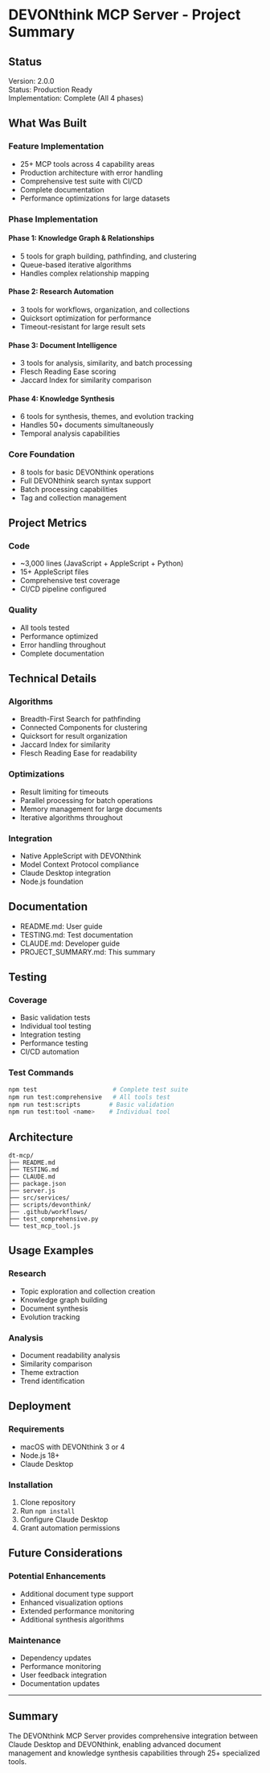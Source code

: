 # DEVONthink MCP Server - Project Summary

## Status

Version: 2.0.0  
Status: Production Ready  
Implementation: Complete (All 4 phases)  

## What Was Built

### Feature Implementation
- 25+ MCP tools across 4 capability areas
- Production architecture with error handling
- Comprehensive test suite with CI/CD
- Complete documentation
- Performance optimizations for large datasets

### Phase Implementation

#### Phase 1: Knowledge Graph & Relationships
- 5 tools for graph building, pathfinding, and clustering
- Queue-based iterative algorithms
- Handles complex relationship mapping

#### Phase 2: Research Automation  
- 3 tools for workflows, organization, and collections
- Quicksort optimization for performance
- Timeout-resistant for large result sets

#### Phase 3: Document Intelligence
- 3 tools for analysis, similarity, and batch processing
- Flesch Reading Ease scoring
- Jaccard Index for similarity comparison

#### Phase 4: Knowledge Synthesis
- 6 tools for synthesis, themes, and evolution tracking
- Handles 50+ documents simultaneously
- Temporal analysis capabilities

### Core Foundation
- 8 tools for basic DEVONthink operations
- Full DEVONthink search syntax support
- Batch processing capabilities
- Tag and collection management

## Project Metrics

### Code
- ~3,000 lines (JavaScript + AppleScript + Python)
- 15+ AppleScript files
- Comprehensive test coverage
- CI/CD pipeline configured

### Quality
- All tools tested
- Performance optimized
- Error handling throughout
- Complete documentation

## Technical Details

### Algorithms
- Breadth-First Search for pathfinding
- Connected Components for clustering
- Quicksort for result organization
- Jaccard Index for similarity
- Flesch Reading Ease for readability

### Optimizations
- Result limiting for timeouts
- Parallel processing for batch operations
- Memory management for large documents
- Iterative algorithms throughout

### Integration
- Native AppleScript with DEVONthink
- Model Context Protocol compliance
- Claude Desktop integration
- Node.js foundation

## Documentation

- README.md: User guide
- TESTING.md: Test documentation
- CLAUDE.md: Developer guide
- PROJECT_SUMMARY.md: This summary

## Testing

### Coverage
- Basic validation tests
- Individual tool testing
- Integration testing
- Performance testing
- CI/CD automation

### Test Commands
```bash
npm test                     # Complete test suite
npm run test:comprehensive   # All tools test
npm run test:scripts        # Basic validation
npm run test:tool <name>    # Individual tool
```

## Architecture

```
dt-mcp/
├── README.md              
├── TESTING.md             
├── CLAUDE.md              
├── package.json           
├── server.js              
├── src/services/          
├── scripts/devonthink/    
├── .github/workflows/     
├── test_comprehensive.py  
└── test_mcp_tool.js      
```

## Usage Examples

### Research
- Topic exploration and collection creation
- Knowledge graph building
- Document synthesis
- Evolution tracking

### Analysis
- Document readability analysis
- Similarity comparison
- Theme extraction
- Trend identification

## Deployment

### Requirements
- macOS with DEVONthink 3 or 4
- Node.js 18+
- Claude Desktop

### Installation
1. Clone repository
2. Run `npm install`
3. Configure Claude Desktop
4. Grant automation permissions

## Future Considerations

### Potential Enhancements
- Additional document type support
- Enhanced visualization options
- Extended performance monitoring
- Additional synthesis algorithms

### Maintenance
- Dependency updates
- Performance monitoring
- User feedback integration
- Documentation updates

---

## Summary

The DEVONthink MCP Server provides comprehensive integration between Claude Desktop and DEVONthink, enabling advanced document management and knowledge synthesis capabilities through 25+ specialized tools.